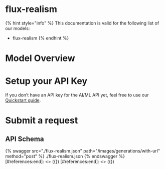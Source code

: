 [#references:start]: <> ({ "template": "openapi" })
[#references:start]: <> ({ "template": "openapi" })
# flux-realism

{% hint style="info" %}
This documentation is valid for the following list of our models:
* flux-realism
{% endhint %}

# Model Overview


# Setup your API Key
If you don’t have an API key for the AI/ML API yet, feel free to use our [Quickstart guide](https://docs.aimlapi.com/quickstart/setting-up).

# Submit a request
## API Schema
{% swagger src="./flux-realism.json" path="/images/generations/with-url" method="post" %}
./flux-realism.json
{% endswagger %}
[#references:end]: <> ({})
[#references:end]: <> ({})